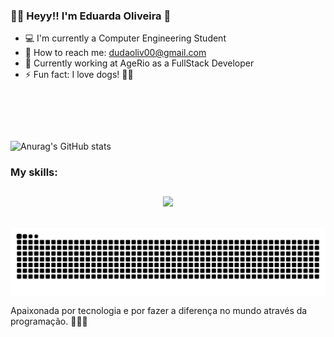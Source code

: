 
### 👋🏻 Heyy!! I'm Eduarda Oliveira 💖

- 💻 I'm currently a Computer Engineering Student
- 📩 How to reach me: dudaoliv00@gmail.com
- 💼 Currently working at AgeRio as a FullStack Developer
- ⚡ Fun fact: I love dogs! 🐶💕
<br>

##
<br>

![Anurag's GitHub stats](https://github-readme-stats.vercel.app/api?username=oliveiraeduarda&count_private=true&show_icons=true&theme=dracula)


<h3> My skills: </h3>

##

<p align="center">
  <a href="https://skillicons.dev">
    <img src="https://skillicons.dev/icons?i=git,kubernetes,docker,c,vim" />
  </a>
</p>
</div>

<br>

<picture align="center">
  <source media="(prefers-color-scheme: dark)" srcset="https://raw.githubusercontent.com/marimuniz42/oliveiraeduarda/output/github-contribution-grid-snake-dark.svg">
  <source media="(prefers-color-scheme: light)" srcset="https://raw.githubusercontent.com/marimuniz42/oliveiraeduarda/output/github-contribution-grid-snake-dark.svg">
  <img align="center" alt="github contribution grid snake animation" src="https://raw.githubusercontent.com/oliveiraeduarda/oliveiraeduarda/output/github-contribution-grid-snake.svg">
</picture>

<div>
  <p>Apaixonada por tecnologia e por fazer a diferença no mundo através da programação. 👩🏻‍💻</p>
</div>

